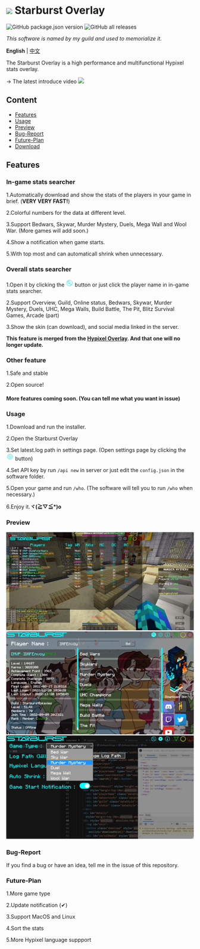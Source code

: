 # <img src="logo.ico" style="width:50px"> Starburst Overlay
![GitHub package.json version](https://img.shields.io/github/package-json/v/IAFEnvoy/StarburstOverlay) ![GitHub all releases](https://img.shields.io/github/downloads/IAFEnvoy/StarburstOverlay/total)

*This software is named by my guild and used to memorialize it.*

**English** | [中文](https://github.com/IAFEnvoy/StarburstOverlay/blob/master/README_CN.md)

The Starburst Overlay is a high performance and multifunctional Hypixel stats overlay.

-> The latest introduce video
[![](https://res.cloudinary.com/marcomontalbano/image/upload/v1669205207/video_to_markdown/images/youtube--HjdXrt8l2_M-c05b58ac6eb4c4700831b2b3070cd403.jpg)](https://youtu.be/HjdXrt8l2_M "")

## Content
- [Features](#Features)
- [Usage](#Usage)
- [Preview](#Preview)
- [Bug-Report](#Bug-Report)
- [Future-Plan](#Future-Plan)
- [Download](https://github.com/IAFEnvoy/StarburstOverlay/releases)

## Features
### In-game stats searcher
1.Automatically download and show the stats of the players in your game in brief. (**VERY VERY FAST!**)

2.Colorful numbers for the data at different level.

3.Support Bedwars, Skywar, Murder Mystery, Duels, Mega Wall and Wool War. (More games will add soon.)

4.Show a notification when game starts.

5.With top most and can automaticall shrink when unnecessary.

### Overall stats searcher
1.Open it by clicking the <img src="./src/img/search1.png" style="width:20px"> button or just click the player name in in-game stats searcher.

2.Support Overview, Guild, Online status, Bedwars, Skywar, Murder Mystery, Duels, UHC, Mega Walls, Build Battle, The Pit, Blitz Survival Games, Arcade (part)

3.Show the skin (can download), and social media linked in the server.

**This feature is merged from the [Hypixel Overlay](https://github.com/IAFEnvoy/HypixelOverlay). And that one will no longer update.**

### Other feature
1.Safe and stable

2.Open source!

#### More features coming soon. (You can tell me what you want in issue)

### Usage
1.Download and run the installer.

2.Open the Starburst Overlay

3.Set latest.log path in settings page. (Open settings page by clicking the <img src="./src/img/settings1.png" style="width:20px"> button)

4.Set API key by run `/api new` in server or just edit the `config.json` in the software folder.

5.Open your game and run `/who`. (The software will tell you to run `/who` when necessary.)

6.Enjoy it.**ヾ(≧▽≦\*)o**

### Preview
<img src="./img/1.jpg">
<img src="./img/3.png">
<img src="./img/2.jpg">

### Bug-Report
If you find a bug or have an idea, tell me in the issue of this repository.

### Future-Plan
1.More game type

2.Update notification (✔)

3.Support MacOS and Linux

4.Sort the stats

5.More Hypixel language suppport